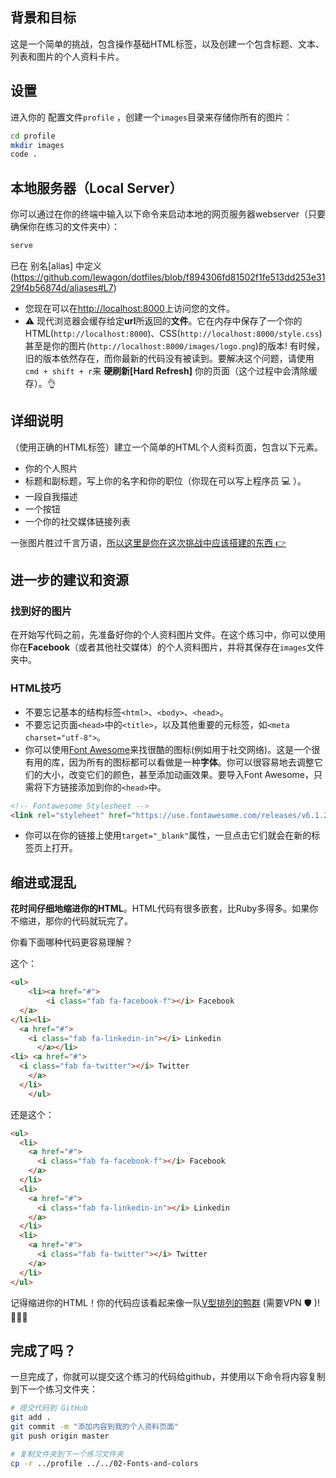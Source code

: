 ## 背景和目标

这是一个简单的挑战，包含操作基础HTML标签，以及创建一个包含标题、文本、列表和图片的个人资料卡片。

## 设置

进入你的 配置文件`profile` ，创建一个`images`目录来存储你所有的图片：

```bash
cd profile
mkdir images
code .
```

## 本地服务器（Local Server）

你可以通过在你的终端中输入以下命令来启动本地的网页服务器webserver（只要确保你在练习的文件夹中）：

```bash
serve
```

已在 别名[alias] 中定义(https://github.com/lewagon/dotfiles/blob/f894306fd81502f1fe513dd253e3129f4b56874d/aliases#L7)

- 您现在可以在[http://localhost:8000](http://localhost:8000)上访问您的文件。
- ⚠️ 现代浏览器会缓存给定**url**所返回的**文件**。它在内存中保存了一个你的HTML(`http://localhost:8000`)、CSS(`http://localhost:8000/style.css`)甚至是你的图片(`http://localhost:8000/images/logo.png`)的版本! 有时候，旧的版本依然存在，而你最新的代码没有被读到。要解决这个问题，请使用`cmd + shift + r`来 **硬刷新[Hard Refresh]** 你的页面（这个过程中会清除缓存）。👌

## 详细说明

（使用正确的HTML标签）建立一个简单的HTML个人资料页面，包含以下元素。

- 你的个人照片
- 标题和副标题，写上你的名字和你的职位（你现在可以写上程序员 💻 ）。
- 一段自我描述
- 一个按钮
- 一个你的社交媒体链接列表

一张图片胜过千言万语，[所以这里是你在这次挑战中应该搭建的东西 👉 ](https://lewagon.github.io/html-css-challenges/01-profile-content-new/)

## 进一步的建议和资源

### 找到**好的**图片

在开始写代码之前，先准备好你的个人资料图片文件。在这个练习中，你可以使用你在**Facebook**（或者其他社交媒体）的个人资料图片，并将其保存在`images`文件夹中。

### HTML技巧

- 不要忘记基本的结构标签`<html>`、`<body>`、`<head>`。
- 不要忘记页面`<head>`中的`<title>`，以及其他重要的元标签，如`<meta charset="utf-8">`。
- 你可以使用[Font Awesome](https://fontawesome.com/icons)来找很酷的图标(例如用于社交网络)。这是一个很有用的库，因为所有的图标都可以看做是一种**字体**。你可以很容易地去调整它们的大小，改变它们的颜色，甚至添加动画效果。要导入Font Awesome，只需将下方链接添加到你的`<head>`中。

```html
<!-- Fontawesome Stylesheet -->
<link rel="styleheet" href="https://use.fontawesome.com/releases/v6.1.2/css/all.css">。
```

- 你可以在你的链接上使用`target="_blank"`属性，一旦点击它们就会在新的标签页上打开。

## 缩进或混乱

**花时间仔细地缩进你的HTML**。HTML代码有很多嵌套，比Ruby多得多。如果你不缩进，那你的代码就玩完了。

你看下面哪种代码更容易理解？

这个：

```html
<ul>
    <li><a href="#">
        <i class="fab fa-facebook-f"></i> Facebook
  </a>
</li><li>
  <a href="#">
    <i class="fab fa-linkedin-in"></i> Linkedin
      </a></li>
<li> <a href="#">
  <i class="fab fa-twitter"></i> Twitter
    </a>
  </li>
    </ul>
```

还是这个：

```html
<ul>
  <li>
    <a href="#">
      <i class="fab fa-facebook-f"></i> Facebook
    </a>
  </li>
  <li>
    <a href="#">
      <i class="fab fa-linkedin-in"></i> Linkedin
    </a>
  </li>
  <li>
    <a href="#">
      <i class="fab fa-twitter"></i> Twitter
    </a>
  </li>
</ul>
```

记得缩进你的HTML！你的代码应该看起来像一队[V型排列的鸭群](https://upload.wikimedia.org/wikipedia/commons/0/0b/Eurasian_Cranes_migrating_to_Meyghan_Salt_Lake.jpg) (需要VPN 🛡 )! 🦆🦆🦆

## 完成了吗？

一旦完成了，你就可以提交这个练习的代码给github，并使用以下命令将内容复制到下一个练习文件夹：

```bash
# 提交代码到 GitHub
git add .
git commit -m "添加内容到我的个人资料页面"
git push origin master

# 复制文件夹到下一个练习文件夹
cp -r ../profile ../../02-Fonts-and-colors
```



